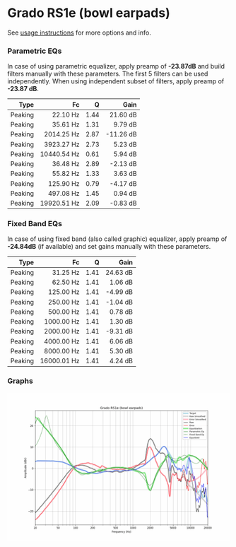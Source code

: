 # Grado RS1e (bowl earpads)
See [usage instructions](https://github.com/jaakkopasanen/AutoEq#usage) for more options and info.

### Parametric EQs
In case of using parametric equalizer, apply preamp of **-23.87dB** and build filters manually
with these parameters. The first 5 filters can be used independently.
When using independent subset of filters, apply preamp of **-23.87 dB**.

| Type    | Fc          |    Q | Gain      |
|--------:|------------:|-----:|----------:|
| Peaking | 22.10 Hz    | 1.44 | 21.60 dB  |
| Peaking | 35.61 Hz    | 1.31 | 9.79 dB   |
| Peaking | 2014.25 Hz  | 2.87 | -11.26 dB |
| Peaking | 3923.27 Hz  | 2.73 | 5.23 dB   |
| Peaking | 10440.54 Hz | 0.61 | 5.94 dB   |
| Peaking | 36.48 Hz    | 2.89 | -2.13 dB  |
| Peaking | 55.82 Hz    | 1.33 | 3.63 dB   |
| Peaking | 125.90 Hz   | 0.79 | -4.17 dB  |
| Peaking | 497.08 Hz   | 1.45 | 0.94 dB   |
| Peaking | 19920.51 Hz | 2.09 | -0.83 dB  |

### Fixed Band EQs
In case of using fixed band (also called graphic) equalizer, apply preamp of **-24.84dB**
(if available) and set gains manually with these parameters.

| Type    | Fc          |    Q | Gain     |
|--------:|------------:|-----:|---------:|
| Peaking | 31.25 Hz    | 1.41 | 24.63 dB |
| Peaking | 62.50 Hz    | 1.41 | 1.06 dB  |
| Peaking | 125.00 Hz   | 1.41 | -4.99 dB |
| Peaking | 250.00 Hz   | 1.41 | -1.04 dB |
| Peaking | 500.00 Hz   | 1.41 | 0.78 dB  |
| Peaking | 1000.00 Hz  | 1.41 | 1.30 dB  |
| Peaking | 2000.00 Hz  | 1.41 | -9.31 dB |
| Peaking | 4000.00 Hz  | 1.41 | 6.06 dB  |
| Peaking | 8000.00 Hz  | 1.41 | 5.30 dB  |
| Peaking | 16000.01 Hz | 1.41 | 4.24 dB  |

### Graphs
![](./Grado%20RS1e%20(bowl%20earpads).png)